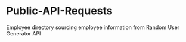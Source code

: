 # Public-API-Requests
Employee directory sourcing employee information from Random User Generator API
